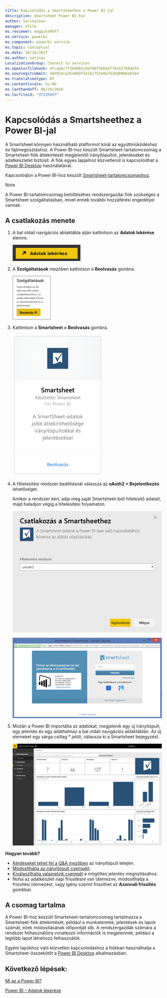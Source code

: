 ```yaml
---
title: Kapcsolódás a Smartsheethez a Power BI-jal
description: Smartsheet Power BI-hoz
author: SarinaJoan
manager: kfile
ms.reviewer: maggiesMSFT
ms.service: powerbi
ms.component: powerbi-service
ms.topic: conceptual
ms.date: 10/16/2017
ms.author: sarinas
LocalizationGroup: Connect to services
ms.openlocfilehash: dfcaabc7f36dd65c6e7dbf56b84778c62760da5d
ms.sourcegitcommit: e8d924ca25e060f2e1bc753e8e762b88066a0344
ms.translationtype: HT
ms.contentlocale: hu-HU
ms.lasthandoff: 06/29/2018
ms.locfileid: "37135697"
---
```

# <a name="connect-to-smartsheet-with-power-bi"></a>Kapcsolódás a Smartsheethez a Power BI-jal
A Smartsheet könnyen használható platformot kínál az együttműködéshez és fájlmegosztáshoz. A Power BI-hoz készült Smartsheet-tartalomcsomag a Smartsheet-fiók áttekintését megjelenítő irányítópultot, jelentéseket és adatkészletet biztosít. A fiók egyes lapjaihoz közvetlenül is kapcsolódhat a [Power BI Desktop](desktop-connect-to-data.md) használatával. 

Kapcsolódjon a Power BI-hoz készült [Smartsheet-tartalomcsomaghoz](https://app.powerbi.com/groups/me/getdata/services/smartsheet).

>[!NOTE]
>A Power BI-tartalomcsomag betöltéséhez rendszergazdai fiók szükséges a Smartsheet szolgáltatásban, mivel ennek további hozzáférési engedélyei vannak.

## <a name="how-to-connect"></a>A csatlakozás menete
1. A bal oldali navigációs ablaktábla alján kattintson az **Adatok lekérése** elemre.
   
   ![](media/service-connect-to-smartsheet/pbi_getdata.png)
2. A **Szolgáltatások** mezőben kattintson a **Beolvasás** gombra.
   
   ![](media/service-connect-to-smartsheet/pbi_getservices.png) 
3. Kattintson a **Smartsheet \> Beolvasás** gombra.
   
   ![](media/service-connect-to-smartsheet/smartsheet.png)
4. A Hitelesítési módszer beállításnál válassza az **oAuth2 \> Bejelentkezés** lehetőséget.
   
   Amikor a rendszer kéri, adja meg saját Smartsheet-beli hitelesítő adatait, majd haladjon végig a hitelesítési folyamaton.
   
   ![](media/service-connect-to-smartsheet/creds.png)
   
   ![](media/service-connect-to-smartsheet/creds2.png)
5. Miután a Power BI importálta az adatokat, megjelenik egy új irányítópult, egy jelentés és egy adathalmaz a bal oldali navigációs ablaktáblán. Az új elemeket egy sárga csillag \* jelöli, válassza ki a Smartsheet bejegyzést.
   
   ![](media/service-connect-to-smartsheet/dashboard.png)

**Hogyan tovább?**

* [Kérdéseket tehet fel a Q&A mezőben](power-bi-q-and-a.md) az irányítópult tetején.
* [Módosíthatja az irányítópult csempéit](service-dashboard-edit-tile.md).
* [Kiválaszthatja valamelyik csempét](service-dashboard-tiles.md) a mögöttes jelentés megnyitásához.
* Noha az adatkészlet napi frissítésre van ütemezve, módosíthatja a frissítési ütemezést, vagy igény szerint frissíthet az **Azonnali frissítés** gombbal.

## <a name="whats-included"></a>A csomag tartalma
A Power BI-hoz készült Smartsheet-tartalomcsomag tartalmazza a Smartsheet-fiók áttekintését, például a munkateretek, jelentések és lapok számát, ezek módosításának időpontját stb. A rendszergazdák számára a rendszer felhasználóira vonatkozó információk is megjelennek, például a legtöbb lapot létrehozó felhasználók.  

Egyéni lapokhoz való közvetlen kapcsolódáshoz a fiókban használhatja a Smartsheet-összekötőt a [Power BI Desktop](desktop-connect-to-data.md) alkalmazásban.  

## <a name="next-steps"></a>Következő lépések:

[Mi az a Power BI?](power-bi-overview.md)

[Power BI – Adatok lekérése](service-get-data.md)